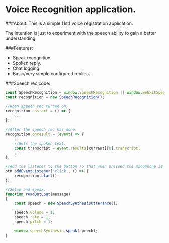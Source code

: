 # Voice Recognition application.

###About:
This is a simple (1st) voice registration application.

The intention is just to experiment with the speech ability to gain a better understanding.

###Features:
* Speak recognition.
* Spoken reply.
* Chat logging.
* Basic/very simple configured replies.


###Speech rec code:
```javascript {cmd="node"}
const SpeechRecognition = window.SpeechRecognition || window.webkitSpeechRecognition;
const recognition = new SpeechRecognition();

//When speech rec turned on.
recognition.onstart = () => {
    ...
};

//After the speech rec has done.
recognition.onresult = (event) => {
    ...
    //Gets the spoken text.
    const transcript = event.results[current][0].transcript;
    ...
};

//Add the listener to the button so that when pressed the micophone is activated.
btn.addEventListener('click', () => {
    recognition.start();
});

//Setup and speak.
function readOutLout(message)
{
    const speech = new SpeechSynthesisUtterance();

    speech.volume = 1;
    speech.rate = 1;
    speech.pitch = 1;

    window.speechSynthesis.speak(speech);
}
```